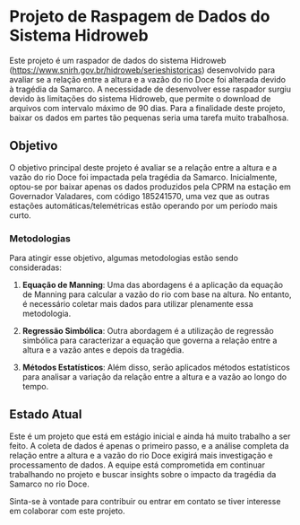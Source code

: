 # Projeto de Raspagem de Dados do Sistema Hidroweb

Este projeto é um raspador de dados do sistema Hidroweb (https://www.snirh.gov.br/hidroweb/serieshistoricas) desenvolvido para avaliar se a relação entre a altura e a vazão do rio Doce foi alterada devido à tragédia da Samarco. A necessidade de desenvolver esse raspador surgiu devido às limitações do sistema Hidroweb, que permite o download de arquivos com intervalo máximo de 90 dias. Para a finalidade deste projeto, baixar os dados em partes tão pequenas seria uma tarefa muito trabalhosa.

## Objetivo

O objetivo principal deste projeto é avaliar se a relação entre a altura e a vazão do rio Doce foi impactada pela tragédia da Samarco. Inicialmente, optou-se por baixar apenas os dados produzidos pela CPRM na estação em Governador Valadares, com código 185241570, uma vez que as outras estações automáticas/telemétricas estão operando por um período mais curto.

### Metodologias

Para atingir esse objetivo, algumas metodologias estão sendo consideradas:

1. **Equação de Manning**: Uma das abordagens é a aplicação da equação de Manning para calcular a vazão do rio com base na altura. No entanto, é necessário coletar mais dados para utilizar plenamente essa metodologia.

2. **Regressão Simbólica**: Outra abordagem é a utilização de regressão simbólica para caracterizar a equação que governa a relação entre a altura e a vazão antes e depois da tragédia.

3. **Métodos Estatísticos**: Além disso, serão aplicados métodos estatísticos para analisar a variação da relação entre a altura e a vazão ao longo do tempo.

## Estado Atual

Este é um projeto que está em estágio inicial e ainda há muito trabalho a ser feito. A coleta de dados é apenas o primeiro passo, e a análise completa da relação entre a altura e a vazão do rio Doce exigirá mais investigação e processamento de dados. A equipe está comprometida em continuar trabalhando no projeto e buscar insights sobre o impacto da tragédia da Samarco no rio Doce.

Sinta-se à vontade para contribuir ou entrar em contato se tiver interesse em colaborar com este projeto.

